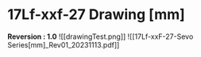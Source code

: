 # 17Lf-xxf-27 Drawing [mm]

**Reversion : 1.0**
![[drawingTest.png]]
![[17Lf-xxF-27-Sevo Series[mm]_Rev01_20231113.pdf]]